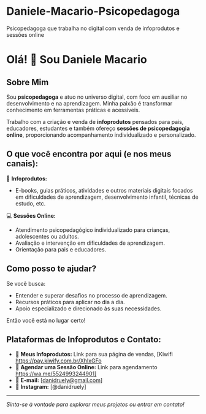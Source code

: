 # Daniele-Macario-Psicopedagoga
Psicopedagoga que trabalha no digital com venda de infoprodutos e sessões online
# Olá! 👋 Sou Daniele Macario
## Sobre Mim
Sou **psicopedagoga** e atuo no universo digital, com foco em auxiliar no desenvolvimento e na aprendizagem. Minha paixão é transformar conhecimento em ferramentas práticas e acessíveis.

Trabalho com a criação e venda de **infoprodutos** pensados para pais, educadores, estudantes e também ofereço **sessões de psicopedagogia online**, proporcionando acompanhamento individualizado e personalizado.

## O que você encontra por aqui (e nos meus canais):
🧠 **Infoprodutos:**
* E-books, guias práticos, atividades e outros materiais digitais focados em dificuldades de aprendizagem, desenvolvimento infantil, técnicas de estudo, etc.

💻 **Sessões Online:**
* Atendimento psicopedagógico individualizado para crianças, adolescentes ou adultos.
* Avaliação e intervenção em dificuldades de aprendizagem.
* Orientação para pais e educadores.

## Como posso te ajudar?
Se você busca:
* Entender e superar desafios no processo de aprendizagem.
* Recursos práticos para aplicar no dia a dia.
* Apoio especializado e direcionado às suas necessidades.

Então você está no lugar certo!

## Plataformas de Infoprodutos e Contato:
* 🛒 **Meus Infoprodutos:** Link para sua página de vendas, [Kiwifi https://pay.kiwify.com.br/XhIxGFo
* 📅 **Agendar uma Sessão Online:** Link para agendamento https://wa.me/5524993244901]
* 📧 **E-mail:** [danidruely@gmail.com]
* 📱 **Instagram:** [@danidruely] 


---

*Sinta-se à vontade para explorar meus projetos ou entrar em contato!*
